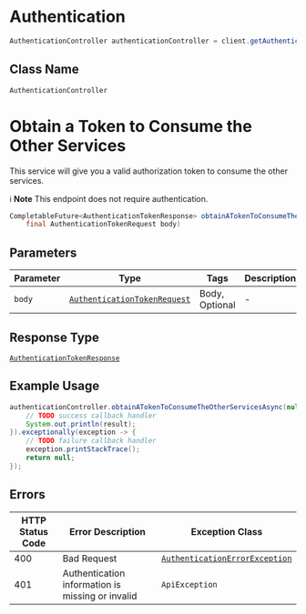 # Authentication

```java
AuthenticationController authenticationController = client.getAuthenticationController();
```

## Class Name

`AuthenticationController`


# Obtain a Token to Consume the Other Services

This service will give you a valid authorization token to consume the other services.

:information_source: **Note** This endpoint does not require authentication.

```java
CompletableFuture<AuthenticationTokenResponse> obtainATokenToConsumeTheOtherServicesAsync(
    final AuthenticationTokenRequest body)
```

## Parameters

| Parameter | Type | Tags | Description |
|  --- | --- | --- | --- |
| `body` | [`AuthenticationTokenRequest`](../../doc/models/authentication-token-request.md) | Body, Optional | - |

## Response Type

[`AuthenticationTokenResponse`](../../doc/models/authentication-token-response.md)

## Example Usage

```java
authenticationController.obtainATokenToConsumeTheOtherServicesAsync(null).thenAccept(result -> {
    // TODO success callback handler
    System.out.println(result);
}).exceptionally(exception -> {
    // TODO failure callback handler
    exception.printStackTrace();
    return null;
});
```

## Errors

| HTTP Status Code | Error Description | Exception Class |
|  --- | --- | --- |
| 400 | Bad Request | [`AuthenticationErrorException`](../../doc/models/authentication-error-exception.md) |
| 401 | Authentication information is missing or invalid | `ApiException` |

